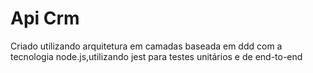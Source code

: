 # Api Crm

Criado utilizando arquitetura em camadas baseada em ddd com a tecnologia node.js,utilizando jest para testes unitários e de end-to-end
